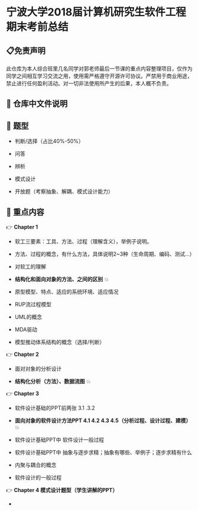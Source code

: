 宁波大学2018届计算机研究生软件工程期末考前总结
===============

:clipboard:免责声明
--------------
此仓库为本人综合班里几名同学对郭老师最后一节课的重点内容整理项目，仅作为同学之间相互学习交流之用，使用需严格遵守开源许可协议。严禁用于商业用途，禁止进行任何盈利活动。对一切非法使用所产生的后果，本人概不负责。


:memo: 仓库中文件说明
-------------


:green_book: 题型
--------------
* 判断/选择（占比40%-50%）

* 问答

* 辨析

* 模式设计

* 开放题（考察抽象、解耦、模式设计能力）

:book: 重点内容
--------------
:point_right:  **Chapter 1**

* 软工三要素：工具、方法、过程（理解含义），举例子说明。

* 方法、过程的概念，有什么方法，具体说明2~3种（生命周期、编码、测试...）

* 对软工的理解

* **结构化和面向对象的方法、之间的区别** :boom:

* 原型模型、特点、适应的系统环境、适应情况

* RUP流过程模型

* UML的概念

* MDA驱动

* 模型推动体系结构的概念（选择/判断）

:point_right:  **Chapter 2**

* 面对对象的分析设计

* **结构化分析（方法）、数据流图** :boom:

:point_right:  **Chapter 3**

* 软件设计基础的PPT前两张 3.1 .3.2

* **面向对象的软件设计方法PPT 4.1 4.2 4.3 4.5（分析过程、设计过程、建模）** :boom:

* 软件设计基础PPT中 软件设计一般过程

* 软件设计基础PPT中 抽象与逐步求精；抽象有哪些、举例子；逐步求精有什么

* 内聚与耦合的概念

* 软件设计的一般过程

:point_right:  **Chapter 4 模式设计题型（学生讲解的PPT）**

* 







